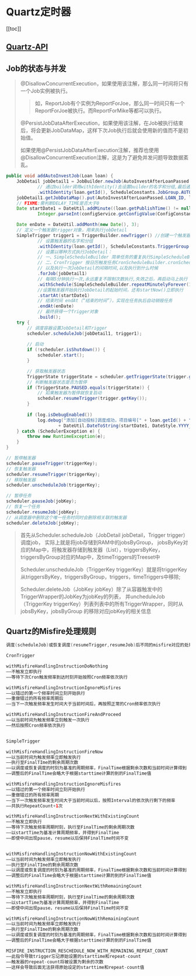 # Quartz定时器


[[toc]]





## [Quartz-API](/Java/Quartz定时器API.md)

## Job的状态与并发

> @DisallowConcurrentExecution，如果使用该注解，那么同一时间将只有一个Job实例被执行。
>> 如，ReportJob有个实例为ReportForJoe，那么同一时间只有一个ReportForJoe被执行。而ReportForMike等都可以执行。 
>
> @PersistJobDataAfterExecution，如果使用该注解，在Job被执行结束后，将会更新JobDataMap，这样下次Job执行后就会使用新的值而不是初始值。
>
> 如果使用@PersistJobDataAfterExecution注解，推荐也使用@DisallowConcurrentExecution注解，这是为了避免并发问题导致数据紊乱。

```java
public void addAutoInvestJob(Loan loan) {
	JobDetail jobDetail1 = JobBuilder.newJob(AutoInvestAfterLoanPassed.class) // 创建builder，(jobDetail的预准备对象)
			// 通过builder调用withIdentity()去设置builder的名字和分组,最后通过build()方法获得一个jobDetail对象
			.withIdentity(loan.getId(), ScheduleConstants.JobGroup.AUTO_INVEST_AFTER_LOAN_PASSED).build();
	jobDetail1.getJobDataMap().put(AutoInvestAfterLoanPassed.LOAN_ID, loan.getId());
	// FIXME:需判断DELAY_TIME是否大于0
	Date startDate1 = DateUtil.addMinute((loan.getPublishTime() != null ? loan.getPublishTime() : new Date()),
			Integer.parseInt(configService.getConfigValue(ConfigConstants.AutoInvest.DELAY_TIME)));

	Date enDate = DateUtil.addMonth(new Date(), 3);
	// 定义一个触发器trigger对象，用来执行jobDetail
	SimpleTrigger trigger1 = TriggerBuilder.newTrigger() //创建一个触发器trigger对象
			// 设置触发器的名字和分组
			.withIdentity(loan.getId(), ScheduleConstants.TriggerGroup.AUTO_INVEST_AFTER_LOAN_PASSED)
			// 设置以哪种方式执行JobDetail：
			// 一、SimpleScheduleBuilder 简单任务的重复执行SimpleScheduleBuilder.repeatSecondlyForever(5)
			// 二、CronTrigger 按日历触发任务CronScheduleBuilder.cronSchedule("0 17 1 * * ?")
			// 以及执行一次JobDetail的间隔时间,以及执行到什么时候
			.forJob(jobDetail1)
			// 每隔5分钟执行一次,永远重复不限制次数执行,失效之后，再启动马上执行
			.withSchedule(SimpleScheduleBuilder.repeatMinutelyForever(1))
			//设置触发器开始执行JobDetail的起始时间，还有startNow()立即执行
			.startAt(startDate1)
			// 结束时间 endAt（“结束的时间”），实现在任务执后自动销毁任务
			.endAt(enDate)
			// 最终获得一个Trigger对象
			.build();
	try {
		// 调度容器设置JobDetail和Trigger
		scheduler.scheduleJob(jobDetail1, trigger1);
		
		// 启动
		if (!scheduler.isShutdown()) {
			scheduler.start();
		}

		// 获取触发器状态
		TriggerState triggerState = scheduler.getTriggerState(trigger.getKey());
		// 判断触发器状态是否为暂停
		if (TriggerState.PAUSED.equals(triggerState)) {
			// 如果触发器为暂停就恢复启动
			scheduler.resumeTrigger(trigger.getKey());
		}
		
		if (log.isDebugEnabled())
			log.debug("添加[自动投标]调度成功，项目编号[" + loan.getId() + "]，时间："
					+ DateUtil.DateToString(startDate1, DateStyle.YYYY_MM_DD_HH_MM_SS_CN));
	} catch (SchedulerException e) {
		throw new RuntimeException(e);
	}
}
```
 
```java
// 暂停触发器
scheduler.pauseTrigger(triggerKey);
// 恢复触发器
scheduler.resumeTrigger(triggerKey);
// 移除触发器
scheduler.unscheduleJob(triggerKey);

// 暂停任务
scheduler.pauseJob(jobKey);
// 恢复一个任务
scheduler.resumeJob(jobKey);
// 从调度器中删除这个唯一任务时同时会删除相关联的触发器
scheduler.deleteJob(jobKey);
```

> 首先从Scheduler.scheduleJob（JobDetail jobDetail，Trigger trigger）调度job， 实际上就是将job存储到RAM中的jobsByGroup，
jobsByKey对应的Map中，将触发器存储到触发器（List），triggersByKey，triggersByGroup对应的Map中，及timeTriggers的Treeset中 
>
> Scheduler.unscheduleJob（TriggerKey triggerKey）就是将triggerKey从triggersByKey，triggersByGroup，triggers，timeTriggers中移除;
>
> Scheduler.deleteJob（JobKey jobKey）除了从容器触发中的TriggerWrapper的JobKey为jobKey的列表<TriggerWrapper>，
并uncheduleJob（TriggerKey triggerKey）列表列表<TriggerWrapper>中的所有TriggerWrapper，同时从jobsByKey，jobsByGroup 的移除对应jobKey的相关信息 

## Quartz的Misfire处理规则
```java
调度(scheduleJob)或恢复调度(resumeTrigger,resumeJob)后不同的misfire对应的处理规则

CronTrigger 

withMisfireHandlingInstructionDoNothing
——不触发立即执行
——等待下次Cron触发频率到达时刻开始按照Cron频率依次执行

withMisfireHandlingInstructionIgnoreMisfires
——以错过的第一个频率时间立刻开始执行
——重做错过的所有频率周期后
——当下一次触发频率发生时间大于当前时间后，再按照正常的Cron频率依次执行

withMisfireHandlingInstructionFireAndProceed
——以当前时间为触发频率立刻触发一次执行
——然后按照Cron频率依次执行


SimpleTrigger 

withMisfireHandlingInstructionFireNow
——以当前时间为触发频率立即触发执行
——执行至FinalTIme的剩余周期次数
——以调度或恢复调度的时刻为基准的周期频率，FinalTime根据剩余次数和当前时间计算得到
——调整后的FinalTime会略大于根据starttime计算的到的FinalTime值

withMisfireHandlingInstructionIgnoreMisfires
——以错过的第一个频率时间立刻开始执行
——重做错过的所有频率周期
——当下一次触发频率发生时间大于当前时间以后，按照Interval的依次执行剩下的频率
——共执行RepeatCount+1次

withMisfireHandlingInstructionNextWithExistingCount
——不触发立即执行
——等待下次触发频率周期时刻，执行至FinalTime的剩余周期次数
——以startTime为基准计算周期频率，并得到FinalTime
——即使中间出现pause，resume以后保持FinalTime时间不变


withMisfireHandlingInstructionNowWithExistingCount
——以当前时间为触发频率立即触发执行
——执行至FinalTIme的剩余周期次数
——以调度或恢复调度的时刻为基准的周期频率，FinalTime根据剩余次数和当前时间计算得到
——调整后的FinalTime会略大于根据starttime计算的到的FinalTime值

withMisfireHandlingInstructionNextWithRemainingCount
——不触发立即执行
——等待下次触发频率周期时刻，执行至FinalTime的剩余周期次数
——以startTime为基准计算周期频率，并得到FinalTime
——即使中间出现pause，resume以后保持FinalTime时间不变

withMisfireHandlingInstructionNowWithRemainingCount
——以当前时间为触发频率立即触发执行
——执行至FinalTIme的剩余周期次数
——以调度或恢复调度的时刻为基准的周期频率，FinalTime根据剩余次数和当前时间计算得到
——调整后的FinalTime会略大于根据starttime计算的到的FinalTime值

MISFIRE_INSTRUCTION_RESCHEDULE_NOW_WITH_REMAINING_REPEAT_COUNT
——此指令导致trigger忘记原始设置的starttime和repeat-count
——触发器的repeat-count将被设置为剩余的次数
——这样会导致后面无法获得原始设定的starttime和repeat-count值
```
